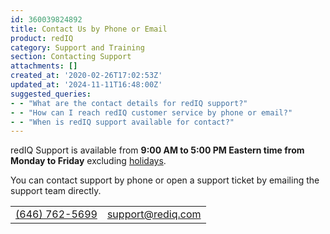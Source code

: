 ```yaml
---
id: 360039824892
title: Contact Us by Phone or Email
product: redIQ
category: Support and Training
section: Contacting Support
attachments: []
created_at: '2020-02-26T17:02:53Z'
updated_at: '2024-11-11T16:48:00Z'
suggested_queries:
- - "What are the contact details for redIQ support?"
- - "How can I reach redIQ customer service by phone or email?"
- - "When is redIQ support available for contact?"
---
```

redIQ Support is available from  **9:00 AM to 5:00 PM Eastern time from Monday to Friday**  excluding [holidays](https://rediq.zendesk.com/hc/en-us/articles/360039824392).

You can contact support by phone or open a support ticket by emailing the support team directly.

|  |  |
| --- | --- |
| [(646) 762-5699](tel:1646-762-5699) | [support@rediq.com](mailto:support@rediq.com) |